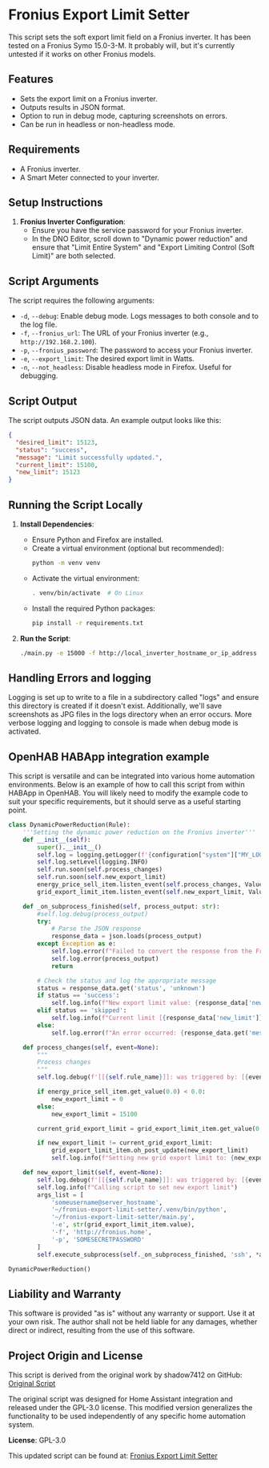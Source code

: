 # Fronius Export Limit Setter

This script sets the soft export limit field on a Fronius inverter. It has been tested on a Fronius Symo 15.0-3-M. It probably will, but it's currently untested if it works on other Fronius models.

## Features

- Sets the export limit on a Fronius inverter.
- Outputs results in JSON format.
- Option to run in debug mode, capturing screenshots on errors.
- Can be run in headless or non-headless mode.

## Requirements

- A Fronius inverter.
- A Smart Meter connected to your inverter.

## Setup Instructions

1. **Fronius Inverter Configuration**:
   - Ensure you have the service password for your Fronius inverter.
   - In the DNO Editor, scroll down to "Dynamic power reduction" and ensure that "Limit Entire System" and "Export Limiting Control (Soft Limit)" are both selected.

## Script Arguments

The script requires the following arguments:

- `-d`, `--debug`: Enable debug mode. Logs messages to both console and to the log file.
- `-f`, `--fronius_url`: The URL of your Fronius inverter (e.g., `http://192.168.2.100`).
- `-p`, `--fronius_password`: The password to access your Fronius inverter.
- `-e`, `--export_limit`: The desired export limit in Watts.
- `-n`, `--not_headless`: Disable headless mode in Firefox. Useful for debugging.

## Script Output

The script outputs JSON data. An example output looks like this:

```json
{
  "desired_limit": 15123,
  "status": "success",
  "message": "Limit successfully updated.",
  "current_limit": 15100,
  "new_limit": 15123
}
```

## Running the Script Locally

1. **Install Dependencies**:
   - Ensure Python and Firefox are installed.
   - Create a virtual environment (optional but recommended):
     ```sh
     python -m venv venv
     ```
   - Activate the virtual environment:
     ```sh
     . venv/bin/activate  # On Linux
     ```
   - Install the required Python packages:
     ```sh
     pip install -r requirements.txt
     ```

2. **Run the Script**:
   ```sh
   ./main.py -e 15000 -f http://local_inverter_hostname_or_ip_address -p "R3D@CT3D"

## Handling Errors and logging

Logging is set up to write to a file in a subdirectory called "logs" and ensure this directory is created if it doesn't exist. Additionally, we'll save screenshots as JPG files in the logs directory when an error occurs. More verbose logging and logging to console is made when debug mode is activated.

## OpenHAB HABApp integration example

This script is versatile and can be integrated into various home automation environments. Below is an example of how to call this script from within HABApp in OpenHAB. You will likely need to modify the example code to suit your specific requirements, but it should serve as a useful starting point.

```python
class DynamicPowerReduction(Rule):
    '''Setting the dynamic power reduction on the Fronius inverter'''
    def __init__(self):
        super().__init__()
        self.log = logging.getLogger(f'{configuration["system"]["MY_LOGGER_NAME"]}.{self.rule_name}')
        self.log.setLevel(logging.INFO)
        self.run.soon(self.process_changes)
        self.run.soon(self.new_export_limit)
        energy_price_sell_item.listen_event(self.process_changes, ValueChangeEventFilter())
        grid_export_limit_item.listen_event(self.new_export_limit, ValueChangeEventFilter())

    def _on_subprocess_finished(self, process_output: str):
        #self.log.debug(process_output)
        try:
            # Parse the JSON response
            response_data = json.loads(process_output)
        except Exception as e:
            self.log.error(f"Failed to convert the response from the Fronius grid export limit script with error: {e}")
            self.log.error(process_output)
            return

        # Check the status and log the appropriate message
        status = response_data.get('status', 'unknown')
        if status == 'success':
            self.log.info(f"New export limit value: {response_data['new_limit']} successfully set")
        elif status == 'skipped':
            self.log.info(f"Current limit [{response_data['new_limit']}] matches desired limit. Skipping update.")
        else:
            self.log.error(f"An error occurred: {response_data.get('message', 'Unknown error')}")

    def process_changes(self, event=None):
        """
        Process changes
        """
        self.log.debug(f'[[{self.rule_name}]]: was triggered by: [{event.name if event else "None"}] with event value [{event.value if event else "None"}]')

        if energy_price_sell_item.get_value(0.0) < 0.0:
            new_export_limit = 0
        else:
            new_export_limit = 15100

        current_grid_export_limit = grid_export_limit_item.get_value(0.0)

        if new_export_limit != current_grid_export_limit:
            grid_export_limit_item.oh_post_update(new_export_limit)
            self.log.info(f"Setting new grid export limit to: {new_export_limit} W. (Current limit is: {current_grid_export_limit})")

    def new_export_limit(self, event=None):
        self.log.debug(f'[[{self.rule_name}]]: was triggered by: [{event.name if event else "None"}] with event value [{event.value if event else "None"}]')
        self.log.info(f"Calling script to set new export limit")
        args_list = [
            'someusername@server_hostname',
            '~/fronius-export-limit-setter/.venv/bin/python',
            '~/fronius-export-limit-setter/main.py',
            '-e', str(grid_export_limit_item.value),
            '-f', 'http://fronius.home',
            '-p', 'SOMESECRETPASSWORD'
        ]
        self.execute_subprocess(self._on_subprocess_finished, 'ssh', *args_list, capture_output=True)

DynamicPowerReduction()
```

## Liability and Warranty

This software is provided "as is" without any warranty or support. Use it at your own risk. The author shall not be held liable for any damages, whether direct or indirect, resulting from the use of this software.

## Project Origin and License

This script is derived from the original work by shadow7412 on GitHub:
[Original Script](https://github.com/shadow7412/fronius-driver/blob/master/main.py)

The original script was designed for Home Assistant integration and released under the GPL-3.0 license. This modified version generalizes the functionality to be used independently of any specific home automation system.

**License**: GPL-3.0

This updated script can be found at: [Fronius Export Limit Setter](https://github.com/besynnerlig/Fronius-Export-Limit-Setter)
